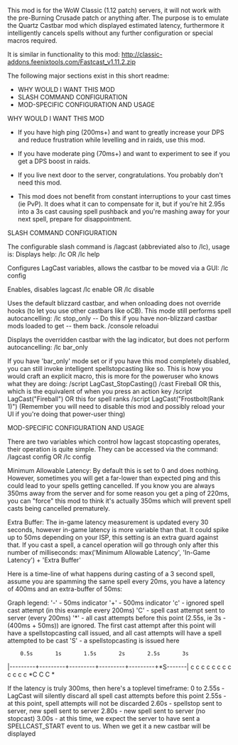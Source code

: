 This mod is for the WoW Classic (1.12 patch) servers, it will
not work with the pre-Burning Crusade patch or anything after.
The purpose is to emulate the Quartz Castbar mod which displayed
estimated latency, furthermore it intelligently cancels spells
without any further configuration or special macros required.

It is similar in functionality to this mod:
  http://classic-addons.feenixtools.com/Fastcast_v1.11.2.zip

The following major sections exist in this short readme:
  * WHY WOULD I WANT THIS MOD
  * SLASH COMMAND CONFIGURATION
  * MOD-SPECIFIC CONFIGURATION AND USAGE

  
WHY WOULD I WANT THIS MOD

* If you have high ping (200ms+) and want to greatly increase your DPS
 and reduce frustration while levelling and in raids, use this mod.

* If you have moderate ping (70ms+) and want to experiment to see if you
  get a DPS boost in raids.

* If you live next door to the server, congratulations. You probably don't
  need this mod.

* This mod does not benefit from constant interruptions to your cast times
  (ie PvP). It does what it can to compensate for it, but if you're hit 2.95s
  into a 3s cast causing spell pushback and you're mashing away for your
  next spell, prepare for disappointment.


SLASH COMMAND CONFIGURATION

The configurable slash command is /lagcast (abbreviated also to /lc),
usage is:
  Displays help:
    /lc  OR  /lc help

  Configures LagCast variables, allows the castbar to be moved via a
  GUI:
    /lc config

  Enables, disables lagcast
    /lc enable  OR  /lc disable

  Uses the default blizzard castbar, and when onloading does not
  override hooks (to let you use other castbars like oCB). This
  mode still performs spell autocancelling:
    /lc stop_only
    -- Do this if you have non-blizzard castbar mods loaded to get
    -- them back.
    /console reloadui

  Displays the overridden castbar with the lag indicator, but does
  not perform autocancelling:
    /lc bar_only

  If you have 'bar_only' mode set or if you have this mod completely
  disabled, you can still invoke intelligent spellstopcasting like so.
  This is how you would craft an explicit macro, this is more for the
  poweruser who knows what they are doing:
    /script LagCast_StopCasting()
    /cast Fireball
  OR this, which is the equivalent of when you press an action key
    /script LagCast("Fireball")
  OR this for spell ranks
    /script LagCast("Frostbolt(Rank 1)")
  (Remember you will need to disable this mod and possibly reload your UI
   if you're doing that power-user thing)


MOD-SPECIFIC CONFIGURATION AND USAGE

There are two variables which control how lagcast stopcasting operates,
their operation is quite simple. They can be accessed via the command:
  /lagcast config   OR  /lc config

  Minimum Allowable Latency:
    By default this is set to 0 and does nothing. However, sometimes
    you will get a far-lower than expected ping and this could lead
    to your spells getting cancelled. If you know you are always 350ms
    away from the server and for some reason you get a ping of
    220ms, you can "force" this mod to think it's actually 350ms which
    will prevent spell casts being cancelled prematurely.

  Extra Buffer:
    The in-game latency measurement is updated every 30 seconds, however
    in-game latency is more variable than that. It could spike up to
    50ms depending on your ISP, this setting is an extra guard against
    that. If you cast a spell, a cancel operation will go through only
    after this number of milliseconds:
      max('Minimum Allowable Latency', 'In-Game Latency') + 'Extra Buffer'

Here is a time-line of what happens during casting of a 3 second spell,
assume you are spamming the same spell every 20ms, you have a
latency of 400ms and an extra-buffer of 50ms:

Graph legend: 
  '-' - 50ms indicator
  '+' - 500ms indicator
  'c' - ignored spell cast attempt (in this example every 200ms)
  'C' - spell cast attempt sent to server (every 200ms)
  '*' - all cast attempts before this point (2.55s, ie 3s - (400ms + 50ms))
        are ignored. The first cast attempt after this point will have a
        spellstopcasting call issued, and all cast attempts will have a
        spell attempted to be cast
  'S' - a spellstopcasting is issued here
 
        0.5s       1s       1.5s       2s       2.5s       3s
|---------+---------+---------+---------+---------+*S-------|
    c   c   c   c   c   c   c   c   c   c   c   c  *C   C   C
                                                   *  

If the latency is truly 300ms, then here's a toplevel timeframe:
  0 to 2.55s - LagCast will silently discard all spell cast attempts
               before this point
  2.55s - at this point, spell attempts will  not be discarded
  2.60s - spellstop sent to server, new spell sent to server
  2.80s - new spell sent to server (no stopcast)
  3.00s - at this time, we expect the server to have sent a
          SPELLCAST_START event to us. When we get it a new
          castbar will be displayed

